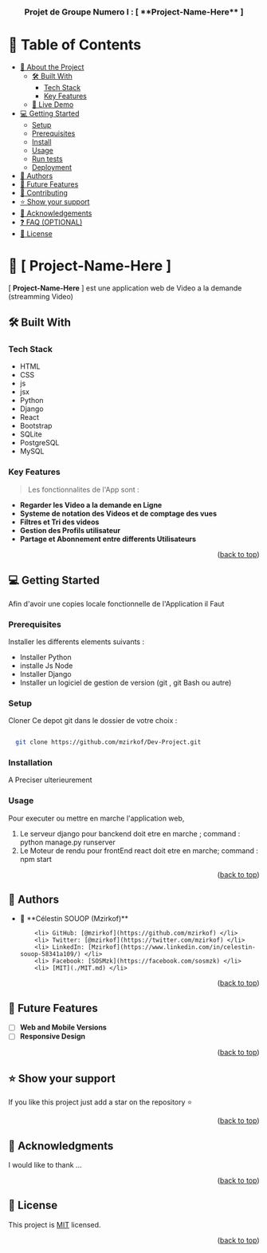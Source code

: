 <a name="readme-top"></a>

<div align="center">
  <h3><b>Projet de Groupe Numero I : [ **Project-Name-Here** ] </b></h3>
</div>

<!-- TABLE OF CONTENTS -->

# 📗 Table of Contents

- [📖 About the Project](#about-project)
  - [🛠 Built With](#built-with)
    - [Tech Stack](#tech-stack)
    - [Key Features](#key-features)
  - [🚀 Live Demo](#live-demo)
- [💻 Getting Started](#getting-started)
  - [Setup](#setup)
  - [Prerequisites](#prerequisites)
  - [Install](#install)
  - [Usage](#usage)
  - [Run tests](#run-tests)
  - [Deployment](#deployment)
- [👥 Authors](#authors)
- [🔭 Future Features](#future-features)
- [🤝 Contributing](#contributing)
- [⭐️ Show your support](#support)
- [🙏 Acknowledgements](#acknowledgements)
- [❓ FAQ (OPTIONAL)](#faq)
- [📝 License](#license)

<!-- PROJECT DESCRIPTION -->

# 📖 [ **Project-Name-Here** ] <a name="about-project"></a>

<!-- > Describe your project in 1 or 2 sentences. -->

[ **Project-Name-Here** ] est une application web de Video a la demande (streamming Video)

## 🛠 Built With <a name="built-with"></a>

### Tech Stack <a name="tech-stack"></a>

  <ul>
    <li> HTML </li>
    <li> CSS </li>
    <li> js </li>
    <li> jsx </li>
    <li> Python </li>
    <li> Django </li>
    <li> React </li>
    <li> Bootstrap </li>
    <li> SQLite </li>
    <li> PostgreSQL </li>
    <li> MySQL </li>
    
  </ul>

<!-- Features -->

### Key Features <a name="key-features"></a>

> Les fonctionnalites de l'App sont :

- **Regarder les Video a la demande en Ligne**
- **Systeme de notation des Videos et de comptage des vues**
- **Filtres et Tri des videos**
- **Gestion des Profils utilisateur**
- **Partage et Abonnement entre differents Utilisateurs**

<p align="right">(<a href="#readme-top">back to top</a>)</p>


<!-- GETTING STARTED -->

## 💻 Getting Started <a name="getting-started"></a>

Afin d'avoir une copies locale fonctionnelle de l'Application il Faut

### Prerequisites

Installer les  differents elements suivants :
<ul>
  <li>Installer Python</li>
  <li>installe Js Node</li>
  <li>Installer Django</li>
  <li>Installer un logiciel de gestion de version (git , git Bash ou autre)</li>
</ul> 

<!--
Example command:

```sh
 gem install rails
```
 -->

### Setup

Cloner Ce depot git dans le dossier de votre choix : 
```sh

  git clone https://github.com/mzirkof/Dev-Project.git

```


### Installation

  A Preciser ulterieurement

### Usage

Pour executer ou mettre en marche l'application web, 
<ol>
  <li>Le serveur django pour banckend doit etre en marche ; command : python manage.py runserver</li>
  <li>Le Moteur de rendu pour frontEnd react doit etre en marche; command : npm start  </li>
</ol>


<p align="right">(<a href="#readme-top">back to top</a>)</p>

<!-- AUTHORS -->

## 👥 Authors <a name="authors"></a>

<ul>
  <li>
    👤 **Célestin SOUOP (Mzirkof)**
    
        <li> GitHub: [@mzirkof](https://github.com/mzirkof) </li>
        <li> Twitter: [@mzirkof](https://twitter.com/mzirkof) </li>
        <li> LinkedIn: [Mzirkof](https://www.linkedin.com/in/celestin-souop-58341a109/) </li>
        <li> Facebook: [SOSMzk](https://facebook.com/sosmzk) </li>
        <li> [MIT](./MIT.md) </li>
      
  </li>
</ul>

<p align="right">(<a href="#readme-top">back to top</a>)</p>

<!-- FUTURE FEATURES -->

## 🔭 Future Features <a name="future-features"></a>


- [ ] **Web and Mobile Versions**
- [ ] **Responsive Design**

<p align="right">(<a href="#readme-top">back to top</a>)</p>


<!-- SUPPORT -->

## ⭐️ Show your support <a name="support"></a>


If you like this project just add a star on the repository ⭐️

<p align="right">(<a href="#readme-top">back to top</a>)</p>

<!-- ACKNOWLEDGEMENTS -->

## 🙏 Acknowledgments <a name="acknowledgements"></a>

I would like to thank ...

<p align="right">(<a href="#readme-top">back to top</a>)</p>


<!-- LICENSE -->

## 📝 License <a name="license"></a>

This project is [MIT](./MIT.md) licensed.

<p align="right">(<a href="#readme-top">back to top</a>)</p>
